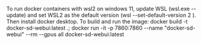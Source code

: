 To run docker containers with wsl2 on windows 11, update WSL (wsl.exe --update) and set WSL2 as the default version (wsl --set-default-version 2
). Then install docker desktop. To build and run the image: docker build -t docker-sd-webui:latest .; docker run -it -p 7860:7860 --name "docker-sd-webui" --rm --gpus all docker-sd-webui:latest
